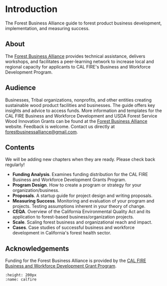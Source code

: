 # Introduction

The Forest Business Alliance guide to forest product business development, implementation, and measuring success.

## About

The [Forest Business Alliance](https://www.forestbusinessalliance.org/) provides technical assistance, delivers workshops, and facilitates a peer-learning network to increase local and regional capacity for applicants to CAL FIRE's Business and Workforce Development Program.

## Audience

Businesses, Tribal organizations, nonprofits, and other entities creating sustainable wood product facilities and businesses. The guide offers key insights and advice to access funds. More information and templates for the CAL FIRE Business and Workforce Development and USDA Forest Service Wood Innovation Grants can be found at the [Forest Business Alliance](https://www.forestbusinessalliance.org/) website. Feedback is welcome. Contact us directly at [forestbusinessalliance@gmail.com](mailto:'forestbusinessalliance.com').

## Contents

We will be adding new chapters when they are ready. Please check back regularly!

- **Funding Analysis**. Examines funding distribution for the CAL FIRE Business and Workforce Development Grants Program.
- **Program Design**. How to create a program or strategy for your organization/business.
- **Proposals**. A startup guide for project design and writing proposals.
- **Measuring Success**. Monitoring and evaluation of your program and projects. Testing assumptions inherent in your theory of change.
- **CEQA**. Overview of the California Environmental Quality Act and its application to forest-based business/organization projects.
- **Scale**. Scaling forest business and organizational reach and impact.
- **Cases**. Case studies of successful business and workforce development in California's forest health sector.

## Acknowledgements

Funding for the Forest Business Alliance is provided by the [CAL FIRE Business and Workforce Development Grant Program](https://www.fire.ca.gov/what-we-do/natural-resource-management/climate-and-energy-program/wood-products-and-bioenergy).


```{image} calfire.png
:height: 200px
:name: calfire
```
